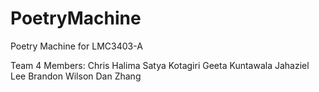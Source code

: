 # PoetryMachine
Poetry Machine for LMC3403-A

Team 4 Members:
Chris Halima
Satya Kotagiri
Geeta Kuntawala
Jahaziel Lee
Brandon Wilson
Dan Zhang

